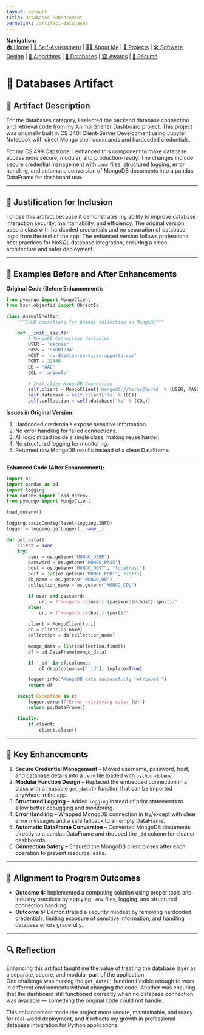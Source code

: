 ```yaml
---
layout: default
title: Databases Enhancement
permalink: /artifact-databases
---
```


**Navigation:**  
[🏠 Home](index.md) | [📝 Self-Assessment](self-assessment.md) | [🙋‍♀️ About Me](about.md) | [📂 Projects](projects.md) | [🛠️ Software Design](artifact-software.md) | [🧠 Algorithms](artifact-algorithms.md) | [💾 Databases](artifact-databases.md) | [🏆 Awards](awards.md) | [📄 Résumé](resume.md)

# 💾 Databases Artifact

## 📌 Artifact Description
For the databases category, I selected the backend database connection and retrieval code from my Animal Shelter Dashboard project. This project was originally built in CS 340: Client-Server Development using Jupyter Notebook with direct Mongo shell commands and hardcoded credentials.  

For my CS 499 Capstone, I enhanced this component to make database access more secure, modular, and production-ready. The changes include secure credential management with `.env` files, structured logging, error handling, and automatic conversion of MongoDB documents into a pandas DataFrame for dashboard use.

---

## 📎 Justification for Inclusion
I chose this artifact because it demonstrates my ability to improve database interaction security, maintainability, and efficiency. The original version used a class with hardcoded credentials and no separation of database logic from the rest of the app. The enhanced version follows professional best practices for NoSQL database integration, ensuring a clean architecture and safer deployment.

---

## 📝 Examples Before and After Enhancements

**Original Code (Before Enhancement):**
```python
from pymongo import MongoClient
from bson.objectid import ObjectId

class AnimalShelter:
    """CRUD operations for Animal collection in MongoDB"""

    def __init__(self):
        # MongoDB Connection Variables
        USER = 'aacuser'
        PASS = 'SNHU1234'
        HOST = 'nv-desktop-services.apporto.com'
        PORT = 32440
        DB = 'AAC'
        COL = 'animals'
        
        # Initialize MongoDB Connection
        self.client = MongoClient('mongodb://%s:%s@%s:%d' % (USER, PASS, HOST, PORT))
        self.database = self.client['%s' % (DB)]
        self.collection = self.database['%s' % (COL)]
```

**Issues in Original Version:**
1. Hardcoded credentials expose sensitive information.
2. No error handling for failed connections.
3. All logic mixed inside a single class, making reuse harder.
4. No structured logging for monitoring.
5. Returned raw MongoDB results instead of a clean DataFrame.

---

**Enhanced Code (After Enhancement):**
```python
import os
import pandas as pd
import logging
from dotenv import load_dotenv
from pymongo import MongoClient

load_dotenv()

logging.basicConfig(level=logging.INFO)
logger = logging.getLogger(__name__)

def get_data():
    client = None
    try:
        user = os.getenv("MONGO_USER")
        password = os.getenv("MONGO_PASS")
        host = os.getenv("MONGO_HOST", "localhost")
        port = int(os.getenv("MONGO_PORT", 27017))
        db_name = os.getenv("MONGO_DB")
        collection_name = os.getenv("MONGO_COL")

        if user and password:
            uri = f"mongodb://{user}:{password}@{host}:{port}/"
        else:
            uri = f"mongodb://{host}:{port}/"

        client = MongoClient(uri)
        db = client[db_name]
        collection = db[collection_name]

        mongo_data = list(collection.find())
        df = pd.DataFrame(mongo_data)

        if '_id' in df.columns:
            df.drop(columns=['_id'], inplace=True)

        logger.info("MongoDB data successfully retrieved.")
        return df

    except Exception as e:
        logger.error(f"Error retrieving data: {e}")
        return pd.DataFrame()

    finally:
        if client:
            client.close()
```

---

## 🔑 Key Enhancements
1. **Secure Credential Management** – Moved username, password, host, and database details into a `.env` file loaded with `python-dotenv`.
2. **Modular Function Design** – Replaced the embedded connection in a class with a reusable `get_data()` function that can be imported anywhere in the app.
3. **Structured Logging** – Added `logging` instead of print statements to allow better debugging and monitoring.
4. **Error Handling** – Wrapped MongoDB connection in try/except with clear error messages and a safe fallback to an empty DataFrame.
5. **Automatic DataFrame Conversion** – Converted MongoDB documents directly to a pandas DataFrame and dropped the `_id` column for cleaner dashboards.
6. **Connection Safety** – Ensured the MongoDB client closes after each operation to prevent resource leaks.

---

## 🎯 Alignment to Program Outcomes
- **Outcome 4:** Implemented a computing solution using proper tools and industry practices by applying `.env` files, logging, and structured connection handling.
- **Outcome 5:** Demonstrated a security mindset by removing hardcoded credentials, limiting exposure of sensitive information, and handling database errors gracefully.

---

## 🔍 Reflection
Enhancing this artifact taught me the value of treating the database layer as a separate, secure, and modular part of the application.  
One challenge was making the `get_data()` function flexible enough to work in different environments without changing the code. Another was ensuring that the dashboard still functioned correctly when no database connection was available — something the original code could not handle.

This enhancement made the project more secure, maintainable, and ready for real-world deployment, and it reflects my growth in professional database integration for Python applications.


